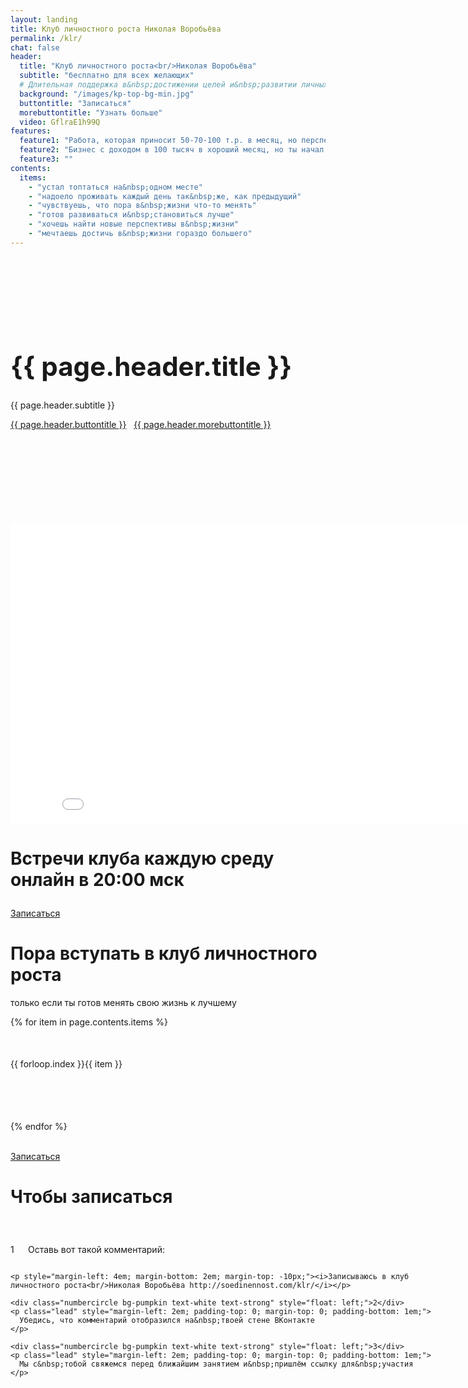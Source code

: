 ```yaml
---
layout: landing
title: Клуб личностного роста Николая Воробьёва
permalink: /klr/
chat: false
header: 
  title: "Клуб личностного роста<br/>Николая Воробьёва"
  subtitle: "бесплатно для всех желающих"
  # Длительная поддержка в&nbsp;достижении целей и&nbsp;развитии личных качеств
  background: "/images/kp-top-bg-min.jpg"
  buttontitle: "Записаться"
  morebuttontitle: "Узнать больше"
  video: GflraE1h99Q
features: 
  feature1: "Работа, которая приносит 50-70-100 т.р. в месяц, но перспективы роста закончились"
  feature2: "Бизнес с доходом в 100 тысяч в хороший месяц, но ты начал сомневаться и забывать, зачем открывал бизнес"
  feature3: ""
contents: 
  items:
    - "устал топтаться на&nbsp;одном месте"
    - "надоело проживать каждый день так&nbsp;же, как предыдущий"
    - "чувствуешь, что пора в&nbsp;жизни что-то менять"
    - "готов развиваться и&nbsp;становиться лучше"
    - "хочешь найти новые перспективы в&nbsp;жизни"
    - "мечтаешь достичь в&nbsp;жизни гораздо большего"
---
```


<div class="section bg-primary text-center" style="background-image: url({{ page.header.background }}); background-size: cover; background-position: center; padding: 150px 0;">
  <div class="container">
    <h1 style="margin-top: 0; font-size: 42px;">{{ page.header.title }}</h1>
    <p class="lead">
      {{ page.header.subtitle }}
    </p>
    <a class="btn btn-danger" style="margin-bottom: 20px;" href="#pricing"><i class="fa fa-arrow-right"></i> {{ page.header.buttontitle }}</a>
    &nbsp;
    <a class="btn btn-info" style="margin-bottom: 20px;" href="#more"><i class="fa fa-arrow-down"></i> {{ page.header.morebuttontitle }}</a>
  </div>
</div>

<div class="section bg-clouds-lighter" id="more">
  <div class="container">
    <div class="row">
      <div class="col-md-10 col-md-offset-1 text-center">
        <div class="flex-video widescreen">
          <iframe width="853" height="480" src="//www.youtube.com/embed/{{ page.header.video }}?rel=0&amp;controls=0&amp;showinfo=0" frameborder="0" allowfullscreen></iframe>
        </div>
      </div>
    </div>
    <h1 class="text-center">Встречи клуба каждую среду<br/>онлайн в&nbsp;20:00&nbsp;мск</h1>
    <div class="clock"></div>
    <p class="text-center">
      <a class="btn btn-danger" href="#pricing"><i class="fa fa-arrow-right"></i> Записаться</a>
    </p>
  </div>
</div>

<div class="section">
  <div class="container">
    <h1 class="text-center">Пора вступать в клуб личностного роста</h1>
    <p class="lead text-muted text-center">только если ты готов менять свою жизнь к лучшему</p>
    <div class="row">
      {% for item in page.contents.items %}
        <div class="col-xs-10 col-xs-offset-1 col-sm-offset-0 col-sm-6 col-md-4" style="height: 100px; margin-top: 50px">
          <div class="numbercircle-md bg-nephritis text-white text-strong" style="float: left;">{{ forloop.index }}</div>
          <p style="margin-left: 4em; margin-top: 0; padding-bottom: 1em;">{{ item }}</p>
        </div>
      {% endfor %}
    </div>
    <br/>
    <p class="text-center">
      <a class="btn btn-danger" href="#pricing"><i class="fa fa-arrow-right"></i> Записаться</a>
    </p>
  </div>
</div>

<link rel="stylesheet" href="/vendor/flipclock/flipclock.css"/>

<script src="/vendor/flipclock/flipclock.js"></script>  
<script type="text/javascript" src="/vendor/moment/moment-with-locales.min.js"></script>
<script type="text/javascript" src="/vendor/moment/moment-timezone-with-data-2010-2020.min.js"></script>

<script type="text/javascript">
  var clock;

  const targetDay = 3; // среда
  const targetHour = 20; // 20:00

  $(document).ready(function() {
    // Set some date in the future. In this case, it's always Jan 1
    var futureDate = moment().tz('Europe/Moscow');

    if (futureDate.day() > targetDay) {
      futureDate.add(1, 'week');
    }

    if (futureDate.day() == targetDay && futureDate.hour() >= targetHour) {
      futureDate.add(1, 'week');
    }

    futureDate = futureDate.day(targetDay).hour(targetHour).minute(0);

    // Calculate the difference in seconds between the future and current date
    var diff = futureDate.unix() - moment().unix();

    // Instantiate a coutdown FlipClock
    clock = $('.clock').FlipClock(diff, {
      clockFace: 'DailyCounter',
      countdown: true,
      language: 'Russian'
    });
  });
</script>

<div class="section bg-clouds-lighter" id="pricing">
  <div class="container">
    <h1 class="text-center">Чтобы записаться</h1>
  </div>
  <div class="content">
    <div class="numbercircle bg-pumpkin text-white text-strong" style="float: left;">1</div>
    <p class="lead" style="margin-left: 2em; padding-top: 0; margin-top: 0; padding-bottom: 1em;">
      Оставь вот такой комментарий:
    </p>

    <p style="margin-left: 4em; margin-bottom: 2em; margin-top: -10px;"><i>Записываюсь в клуб личностного роста<br/>Николая Воробьёва http://soedinennost.com/klr/</i></p>

    <div class="numbercircle bg-pumpkin text-white text-strong" style="float: left;">2</div>
    <p class="lead" style="margin-left: 2em; padding-top: 0; margin-top: 0; padding-bottom: 1em;">
      Убедись, что комментарий отобразился на&nbsp;твоей стене ВКонтакте
    </p>

    <div class="numbercircle bg-pumpkin text-white text-strong" style="float: left;">3</div>
    <p class="lead" style="margin-left: 2em; padding-top: 0; margin-top: 0; padding-bottom: 1em;">
      Мы с&nbsp;тобой свяжемся перед ближайшим занятием и&nbsp;пришлём ссылку для&nbsp;участия
    </p>
  </div>
  <div class="content">
    <div id="vk_comments"></div>
  </div>
</div>

<style type="text/css">
.clock {
  margin: 2em 0;
  width: 620px;
  left: 50%;
  margin-left: -310px;
}
@media screen and (max-width: 767px) {
  .clock{
    zoom: 0.5;
    -moz-transform: scale(0.5)
  }
}
</style>

<style type="text/css">
.content {
  width: 700px;
  margin: 0 auto;
  padding: 40px 0 0 0;
}
</style>

<script type="text/javascript" src="//vk.com/js/api/openapi.js?115"></script>
<script type="text/javascript">
VK.init({apiId: {{ site.vk_app_id }}, onlyWidgets: true});
VK.Widgets.Comments("vk_comments", {width: 700, limit: 100, attach: "*"}, '{{ page.stream }}');
</script>
